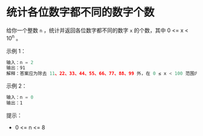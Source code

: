 # 统计各位数字都不同的数字个数

给你一个整数 `n` ，统计并返回各位数字都不同的数字 `x` 的个数，其中 0 <= x < 10<sup>n</sup> 。

示例 1：

```ts
输入：n = 2
输出：91
解释：答案应为除去 11、22、33、44、55、66、77、88、99 外，在 0 ≤ x < 100 范围内的所有数字。
```

示例 2：

```ts
输入：n = 0
输出：1
```

提示：

- 0 <= n <= 8
